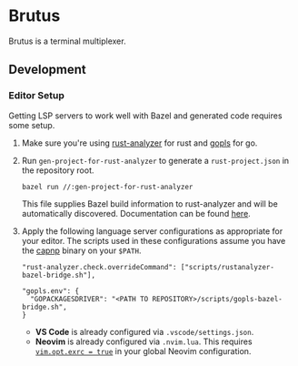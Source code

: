 # Brutus

Brutus is a terminal multiplexer.

## Development

### Editor Setup

Getting LSP servers to work well with Bazel and generated code requires some setup.

1. Make sure you're using [rust-analyzer](https://rust-analyzer.github.io/) for rust and [gopls](https://pkg.go.dev/golang.org/x/tools/gopls) for go.

2. Run `gen-project-for-rust-analyzer` to generate a `rust-project.json` in the repository root.

   ```
   bazel run //:gen-project-for-rust-analyzer
   ```

   This file supplies Bazel build information to rust-analyzer and will be automatically discovered. Documentation can be found [here](https://rust-analyzer.github.io/manual.html#non-cargo-based-projects).

3. Apply the following language server configurations as appropriate for your editor. The scripts used in these configurations assume you have the [capnp](https://capnproto.org/) binary on your `$PATH`.

   ```
   "rust-analyzer.check.overrideCommand": ["scripts/rustanalyzer-bazel-bridge.sh"],
   ```

   ```
   "gopls.env": {
     "GOPACKAGESDRIVER": "<PATH TO REPOSITORY>/scripts/gopls-bazel-bridge.sh",
   }
   ```

   - **VS Code** is already configured via `.vscode/settings.json`.
   - **Neovim** is already configured via `.nvim.lua`. This requires [`vim.opt.exrc = true`](https://neovim.io/doc/user/options.html#'exrc') in your global Neovim configuration.
